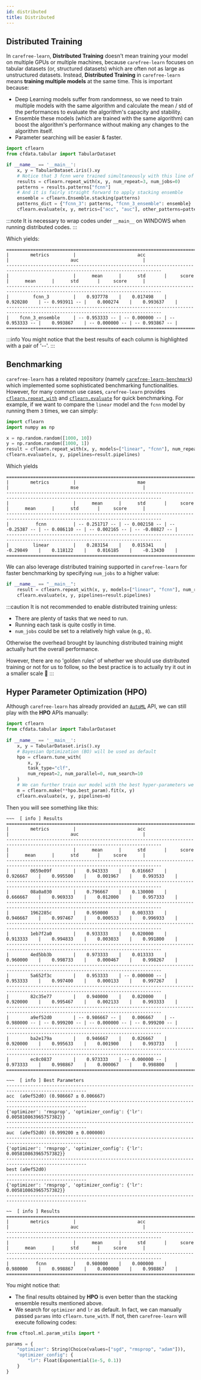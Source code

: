 ```yaml
---
id: distributed
title: Distributed
---
```



## Distributed Training

In `carefree-learn`, **Distributed Training** doesn't mean training your model on multiple GPUs or multiple machines, because `carefree-learn` focuses on tabular datasets (or, structured datasets) which are often not as large as unstructured datasets. Instead, **Distributed Training** in `carefree-learn` means **training multiple models** at the same time. This is important because:

+ Deep Learning models suffer from randomness, so we need to train multiple models with the same algorithm and calculate the mean / std of the performances to evaluate the algorithm's capacity and stability.
+ Ensemble these models (which are trained with the same algorithm) can boost the algorithm's performance without making any changes to the algorithm itself.
+ Parameter searching will be easier & faster.

```python
import cflearn
from cfdata.tabular import TabularDataset

if __name__ == '__main__':
    x, y = TabularDataset.iris().xy
    # Notice that 3 fcnn were trained simultaneously with this line of code
    results = cflearn.repeat_with(x, y, num_repeat=3, num_jobs=0)
    patterns = results.patterns["fcnn"]
    # And it is fairly straight forward to apply stacking ensemble
    ensemble = cflearn.Ensemble.stacking(patterns)
    patterns_dict = {"fcnn_3": patterns, "fcnn_3_ensemble": ensemble}
    cflearn.evaluate(x, y, metrics=["acc", "auc"], other_patterns=patterns_dict)
```

:::note
It is necessary to wrap codes under `__main__` on WINDOWS when running distributed codes.
:::

Which yields:

```text
================================================================================================================================
|        metrics         |                       acc                        |                       auc                        |
--------------------------------------------------------------------------------------------------------------------------------
|                        |      mean      |      std       |     score      |      mean      |      std       |     score      |
--------------------------------------------------------------------------------------------------------------------------------
|         fcnn_3         |    0.937778    |    0.017498    |    0.920280    | -- 0.993911 -- |    0.000274    |    0.993637    |
--------------------------------------------------------------------------------------------------------------------------------
|    fcnn_3_ensemble     | -- 0.953333 -- | -- 0.000000 -- | -- 0.953333 -- |    0.993867    | -- 0.000000 -- | -- 0.993867 -- |
================================================================================================================================
```

:::info
You might notice that the best results of each column is highlighted with a pair of '--'.
:::


## Benchmarking

`carefree-learn` has a related repository (namely [`carefree-learn-benchmark`](https://github.com/carefree0910/carefree-learn-benchmark)) which implemented some sophisticated benchmarking functionalities. However, for many common use cases, `carefree-learn` provides [`cflearn.repeat_with`](apis#repeat_with) and [`cflearn.evaluate`](apis#evaluate) for quick benchmarking. For example, if we want to compare the `linear` model and the `fcnn` model by running them `3` times, we can simply:

```python
import cflearn
import numpy as np

x = np.random.random([1000, 10])
y = np.random.random([1000, 1])
result = cflearn.repeat_with(x, y, models=["linear", "fcnn"], num_repeat=3)
cflearn.evaluate(x, y, pipelines=result.pipelines)
```

Which yields

```text
================================================================================================================================
|        metrics         |                       mae                        |                       mse                        |
--------------------------------------------------------------------------------------------------------------------------------
|                        |      mean      |      std       |     score      |      mean      |      std       |     score      |
--------------------------------------------------------------------------------------------------------------------------------
|          fcnn          | -- 0.251717 -- | -- 0.002158 -- | -- -0.25387 -- | -- 0.086110 -- | -- 0.002165 -- | -- -0.08827 -- |
--------------------------------------------------------------------------------------------------------------------------------
|         linear         |    0.283154    |    0.015341    |    -0.29849    |    0.118122    |    0.016185    |    -0.13430    |
================================================================================================================================
```

We can also leverage distributed training supported in `carefree-learn` for faster benchmarking by specifying `num_jobs` to a higher value:

```python
if __name__ == "__main__":
    result = cflearn.repeat_with(x, y, models=["linear", "fcnn"], num_repeat=3, num_jobs=2)
    cflearn.evaluate(x, y, pipelines=result.pipelines)
```

:::caution
It is not recommended to enable distributed training unless:
+ There are plenty of tasks that we need to run. 
+ Running each task is quite costly in time.
+ `num_jobs` could be set to a relatively high value (e.g., `8`).

Otherwise the overhead brought by launching distributed training might actually hurt the overall performance.

However, there are no 'golden rules' of whether we should use distributed training or not for us to follow, so the best practice is to actually try it out in a smaller scale 🤣
:::


## Hyper Parameter Optimization (HPO)

Although `carefree-learn` has already provided an [`AutoML`](auto-ml) API, we can still play with the **HPO** APIs manually:

```python
import cflearn
from cfdata.tabular import TabularDataset
 
if __name__ == '__main__':
    x, y = TabularDataset.iris().xy
    # Bayesian Optimization (BO) will be used as default
    hpo = cflearn.tune_with(
        x, y,
        task_type="clf",
        num_repeat=2, num_parallel=0, num_search=10
    )
    # We can further train our model with the best hyper-parameters we've obtained:
    m = cflearn.make(**hpo.best_param).fit(x, y)
    cflearn.evaluate(x, y, pipelines=m)
```

Then you will see something like this:

```text
~~~  [ info ] Results
================================================================================================================================
|        metrics         |                       acc                        |                       auc                        |
--------------------------------------------------------------------------------------------------------------------------------
|                        |      mean      |      std       |     score      |      mean      |      std       |     score      |
--------------------------------------------------------------------------------------------------------------------------------
|        0659e09f        |    0.943333    |    0.016667    |    0.926667    |    0.995500    |    0.001967    |    0.993533    |
--------------------------------------------------------------------------------------------------------------------------------
|        08a0a030        |    0.796667    |    0.130000    |    0.666667    |    0.969333    |    0.012000    |    0.957333    |
--------------------------------------------------------------------------------------------------------------------------------
|        1962285c        |    0.950000    |    0.003333    |    0.946667    |    0.997467    |    0.000533    |    0.996933    |
--------------------------------------------------------------------------------------------------------------------------------
|        1eb7f2a0        |    0.933333    |    0.020000    |    0.913333    |    0.994833    |    0.003033    |    0.991800    |
--------------------------------------------------------------------------------------------------------------------------------
|        4ed5bb3b        |    0.973333    |    0.013333    |    0.960000    |    0.998733    |    0.000467    |    0.998267    |
--------------------------------------------------------------------------------------------------------------------------------
|        5a652f3c        |    0.953333    | -- 0.000000 -- |    0.953333    |    0.997400    |    0.000133    |    0.997267    |
--------------------------------------------------------------------------------------------------------------------------------
|        82c35e77        |    0.940000    |    0.020000    |    0.920000    |    0.995467    |    0.002133    |    0.993333    |
--------------------------------------------------------------------------------------------------------------------------------
|        a9ef52d0        | -- 0.986667 -- |    0.006667    | -- 0.980000 -- | -- 0.999200 -- | -- 0.000000 -- | -- 0.999200 -- |
--------------------------------------------------------------------------------------------------------------------------------
|        ba2e179a        |    0.946667    |    0.026667    |    0.920000    |    0.995633    |    0.001900    |    0.993733    |
--------------------------------------------------------------------------------------------------------------------------------
|        ec8c0837        |    0.973333    | -- 0.000000 -- |    0.973333    |    0.998867    |    0.000067    |    0.998800    |
================================================================================================================================

~~~  [ info ] Best Parameters
----------------------------------------------------------------------------------------------------
acc  (a9ef52d0) (0.986667 ± 0.006667)
----------------------------------------------------------------------------------------------------
{'optimizer': 'rmsprop', 'optimizer_config': {'lr': 0.005810863965757382}}
----------------------------------------------------------------------------------------------------
auc  (a9ef52d0) (0.999200 ± 0.000000)
----------------------------------------------------------------------------------------------------
{'optimizer': 'rmsprop', 'optimizer_config': {'lr': 0.005810863965757382}}
----------------------------------------------------------------------------------------------------
best (a9ef52d0)
----------------------------------------------------------------------------------------------------
{'optimizer': 'rmsprop', 'optimizer_config': {'lr': 0.005810863965757382}}
----------------------------------------------------------------------------------------------------

~~  [ info ] Results
================================================================================================================================
|        metrics         |                       acc                        |                       auc                        |
--------------------------------------------------------------------------------------------------------------------------------
|                        |      mean      |      std       |     score      |      mean      |      std       |     score      |
--------------------------------------------------------------------------------------------------------------------------------
|          fcnn          |    0.980000    |    0.000000    |    0.980000    |    0.998867    |    0.000000    |    0.998867    |
================================================================================================================================
```

You might notice that:

+ The final results obtained by **HPO** is even better than the stacking ensemble results mentioned above.
+ We search for `optimizer` and `lr` as default. In fact, we can manually passed `params` into `cflearn.tune_with`. If not, then `carefree-learn` will execute following codes:
```python
from cftool.ml.param_utils import *

params = {
    "optimizer": String(Choice(values=["sgd", "rmsprop", "adam"])),
    "optimizer_config": {
        "lr": Float(Exponential(1e-5, 0.1))
    }
}
```
